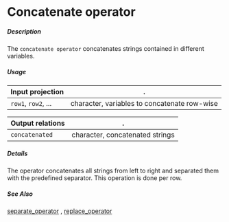 # Concatenate operator

##### Description

The `concatenate operator` concatenates strings contained in different variables.

##### Usage

Input projection|.
---|---
`row1`, `row2`, ...           | character, variables to concatenate row-wise

Output relations|.
---|---
`concatenated`        | character, concatenated strings

##### Details

The operator concatenates all strings from left to right and separated them with the predefined separator. This operation is done per row.

##### See Also

[separate_operator](https://github.com/tercen/separate_operator)
, [replace_operator](https://github.com/tercen/replace_operator)

